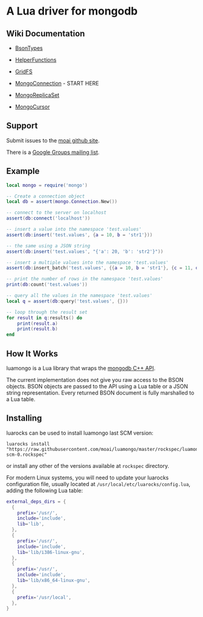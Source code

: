 # A Lua driver for mongodb

## Wiki Documentation

 * <a href="https://github.com/moai/luamongo/wiki/Bsontypes">BsonTypes</a>

 * <a href="https://github.com/moai/luamongo/wiki/Helperfunctions">HelperFunctions</a>

 * <a href="https://github.com/moai/luamongo/wiki/GridFS">GridFS</a>

 * <a href="https://github.com/moai/luamongo/wiki/MongoConnection">MongoConnection</a> - START HERE

 * <a href="https://github.com/moai/luamongo/wiki/MongoReplicaSet">MongoReplicaSet</a>

 * <a href="https://github.com/moai/luamongo/wiki/MongoCursor">MongoCursor</a>

## Support

Submit issues to the <a
href="https://github.com/moai/luamongo/issues">moai github site</a>.

There is a <a href="http://groups.google.com/group/luamongo">Google
Groups mailing list</a>.

## Example

```Lua
local mongo = require('mongo')

-- Create a connection object
local db = assert(mongo.Connection.New())

-- connect to the server on localhost
assert(db:connect('localhost'))

-- insert a value into the namespace 'test.values'
assert(db:insert('test.values', {a = 10, b = 'str1'}))

-- the same using a JSON string
assert(db:insert('test.values', "{'a': 20, 'b': 'str2'}"))

-- insert a multiple values into the namespace 'test.values'
assert(db:insert_batch('test.values', {{a = 10, b = 'str1'}, {c = 11, d = 'str2'}}))

-- print the number of rows in the namespace 'test.values'
print(db:count('test.values'))

-- query all the values in the namespace 'test.values'
local q = assert(db:query('test.values', {}))

-- loop through the result set
for result in q:results() do
    print(result.a)
    print(result.b)
end
```

## How It Works

luamongo is a Lua library that wraps the <a
href="https://github.com/mongodb/mongo-cxx-driver">mongodb C++
API</a>.

The current implementation does not give you raw access to the BSON
objects. BSON objects are passed to the API using a Lua table or a
JSON string representation. Every returned BSON document is fully
marshalled to a Lua table.

## Installing

luarocks can be used to install luamongo last SCM version:

    luarocks install "https://raw.githubusercontent.com/moai/luamongo/master/rockspec/luamongo-scm-0.rockspec"

or install any other of the versions available at `rockspec` directory.

For modern Linux systems, you will need to update your luarocks configuration
file, usually located at `/usr/local/etc/luarocks/config.lua`, adding the
following Lua table:

```Lua
external_deps_dirs = {
  {
    prefix='/usr/',
    include='include',
    lib='lib',
  },
  {
    prefix='/usr/',
    include='include',
    lib='lib/i386-linux-gnu',
  },
  {
    prefix='/usr/',
    include='include',
    lib='lib/x86_64-linux-gnu',
  },
  {
    prefix='/usr/local',
  },
}
```
